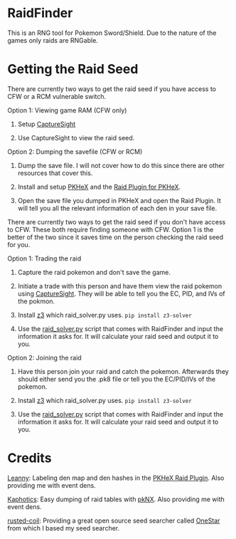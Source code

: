 # RaidFinder

This is an RNG tool for Pokemon Sword/Shield. Due to the nature of the games only raids are RNGable.

# Getting the Raid Seed

There are currently two ways to get the raid seed if you have access to CFW or a RCM vulnerable switch.

Option 1: Viewing game RAM (CFW only)

1. Setup [CaptureSight](https://github.com/zaksabeast/CaptureSight)

2. Use CaptureSight to view the raid seed.

Option 2: Dumping the savefile (CFW or RCM)

1. Dump the save file. I will not cover how to do this since there are other resources that cover this.

2. Install and setup [PKHeX](https://github.com/kwsch/PKHeX) and the [Raid Plugin for PKHeX](https://github.com/Leanny/PKHeX_Raid_Plugin).

3. Open the save file you dumped in PKHeX and open the Raid Plugin. It will tell you all the relevant information of each den in your save file.

There are currently two ways to get the raid seed if you don't have access to CFW. These both require finding someone with CFW. Option 1 is the better of the two since it saves time on the person checking the raid seed for you.

Option 1: Trading the raid

1. Capture the raid pokemon and don't save the game.

2. Initiate a trade with this person and have them view the raid pokemon using [CaptureSight](https://github.com/zaksabeast/CaptureSight). They will be able to tell you the EC, PID, and IVs of the pokmon.

3. Install [z3](https://pypi.org/project/z3-solver/) which raid_solver.py uses. `pip install z3-solver`

4. Use the [raid_solver.py](https://github.com/Admiral-Fish/RaidFinder/blob/master/raid_solver.py) script that comes with RaidFinder and input the information it asks for. It will calculate your raid seed and output it to you.

Option 2: Joining the raid

1. Have this person join your raid and catch the pokemon. Afterwards they should either send you the .pk8 file or tell you the EC/PID/IVs of the pokemon.

2. Install [z3](https://pypi.org/project/z3-solver/) which raid_solver.py uses. `pip install z3-solver`

3. Use the [raid_solver.py](https://github.com/Admiral-Fish/RaidFinder/blob/master/raid_solver.py) script that comes with RaidFinder and input the information it asks for. It will calculate your raid seed and output it to you.

# Credits

[Leanny](https://github.com/leanny): Labeling den map and den hashes in the [PKHeX Raid Plugin](https://github.com/Leanny/PKHeX_Raid_Plugin). Also providing me with event dens.

[Kaphotics](https://github.com/kwsch): Easy dumping of raid tables with [pkNX](https://github.com/kwsch/pkNX). Also providing me with event dens.

[rusted-coil](https://github.com/rusted-coil/): Providing a great open source seed searcher called [OneStar](https://github.com/rusted-coil/OneStar) from which I based my seed searcher.

